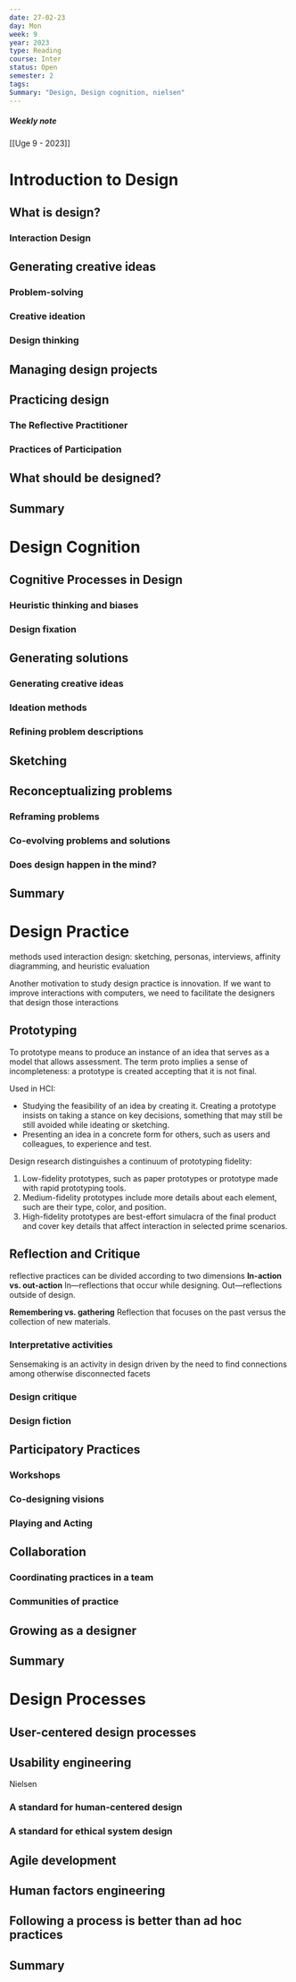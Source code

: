 ```yaml
---
date: 27-02-23
day: Mon
week: 9
year: 2023
type: Reading
course: Inter
status: Open
semester: 2
tags:
Summary: "Design, Design cognition, nielsen"
---
```

##### Weekly note
[[Uge 9 - 2023]]
# Introduction to Design
## What is design?
### Interaction Design
## Generating creative ideas
### Problem-solving
### Creative ideation
### Design thinking
## Managing design projects
## Practicing design
### The Reflective Practitioner
### Practices of Participation
## What should be designed?
## Summary
# Design Cognition
## Cognitive Processes in Design
### Heuristic thinking and biases
### Design fixation
## Generating solutions
### Generating creative ideas
### Ideation methods
### Refining problem descriptions
## Sketching
## Reconceptualizing problems
### Reframing problems
### Co-evolving problems and solutions
### Does design happen in the mind?
## Summary
# Design Practice
methods used interaction design: sketching, personas, interviews, affinity diagramming, and heuristic evaluation

Another motivation to study design practice is innovation. If we want to improve interactions with computers, we need to facilitate the designers that design those interactions
## Prototyping
To prototype means to produce an instance of an idea that serves as a model that allows assessment. The term proto implies a sense of incompleteness: a prototype is created accepting that it is not final.

Used in HCI: 
- Studying the feasibility of an idea by creating it. Creating a prototype insists on taking a stance on key decisions, something that may still be still avoided while ideating or sketching.
- Presenting an idea in a concrete form for others, such as users and colleagues, to experience and test.

Design research distinguishes a continuum of prototyping fidelity:

1. Low-fidelity prototypes, such as paper prototypes or prototype made with rapid prototyping tools. 
2. Medium-fidelity prototypes include more details about each element, such are their type, color, and position. 
3. High-fidelity prototypes are best-effort simulacra of the final product and cover key details that affect interaction in selected prime scenarios.
## Reflection and Critique
reflective practices can be divided according to two dimensions
**In-action vs. out-action** In—reflections that occur while designing. Out—reflections outside of design. 

**Remembering vs. gathering** Reflection that focuses on the past versus the collection of new materials.
### Interpretative activities
Sensemaking is an activity in design driven by the need to find connections among otherwise disconnected facets
### Design critique

### Design fiction

## Participatory Practices
### Workshops
### Co-designing visions
### Playing and Acting
## Collaboration
### Coordinating practices in a team
### Communities of practice
## Growing as a designer
## Summary
# Design Processes
## User-centered design processes
## Usability engineering
Nielsen
### A standard for human-centered design
### A standard for ethical system design
## Agile development
## Human factors engineering
## Following a process is better than ad hoc practices
## Summary